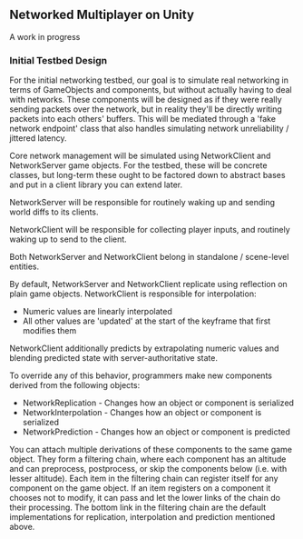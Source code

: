 
## Networked Multiplayer on Unity

A work in progress

### Initial Testbed Design

For the initial networking testbed, our goal is to simulate real networking in terms of GameObjects and components, but without actually having to deal with networks.
These components will be designed as if they were really sending packets over the network, but in reality they'll be directly writing packets into each others' buffers.
This will be mediated through a 'fake network endpoint' class that also handles simulating network unreliability / jittered latency.

Core network management will be simulated using NetworkClient and NetworkServer game objects. 
For the testbed, these will be concrete classes, but long-term these ought to be factored down to abstract bases and put in a client library you can extend later.

NetworkServer will be responsible for routinely waking up and sending world diffs to its clients.

NetworkClient will be responsible for collecting player inputs, and routinely waking up to send to the client.

Both NetworkServer and NetworkClient belong in standalone / scene-level entities.

By default, NetworkServer and NetworkClient replicate using reflection on plain game objects.
NetworkClient is responsible for interpolation:

* Numeric values are linearly interpolated
* All other values are 'updated' at the start of the keyframe that first modifies them

NetworkClient additionally predicts by extrapolating numeric values and blending predicted state with server-authoritative state.

To override any of this behavior, programmers make new components derived from the following objects:

* NetworkReplication - Changes how an object or component is serialized
* NetworkInterpolation - Changes how an object or component is serialized
* NetworkPrediction - Changes how an object or component is predicted

You can attach multiple derivations of these components to the same game object.
They form a filtering chain, where each component has an altitude and can preprocess, postprocess, or skip the components below (i.e. with lesser altitude).
Each item in the filtering chain can register itself for any component on the game object.
If an item registers on a component it chooses not to modify, it can pass and let the lower links of the chain do their processing.
The bottom link in the filtering chain are the default implementations for replication, interpolation and prediction mentioned above.

